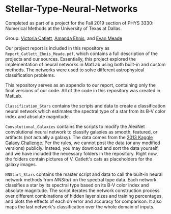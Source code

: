 # Stellar-Type-Neural-Networks
Completed as part of a project for the Fall 2019 section of PHYS 3330: Numerical Methods at the University of Texas at Dallas.

Group: [Victoria Catlett](https://github.com/vcatlett), [Amanda Ehnis](https://github.com/anehnis), and [Evan Meade](https://github.com/Evan-Meade)

Our project report is included in this repository as ```Report_Catlett_Ehnis_Meade.pdf```, which contains a full description of the projects and our sources. Essentially, this project explored the implementation of neural networks in MatLab using both built-in and custom methods. The networks were used to solve different astrophysical classification problems.

This repository serves as an appendix to our report, containing only the final versions of our code. All of the code in this repository was created in MatLab.

```Classification_Stars``` contains the scripts and data to create a classification neural network which estimates the spectral type of a star from its B-V color index and absolute magnitude.

```Convolutional_Galaxies``` contains the scripts to modify the AlexNet convolutional neural network to classify galaxies as smooth, featured, or artifacts (not actually a galaxy). The data comes from the [2013 Kaggle Galaxy Challenge](https://www.kaggle.com/c/galaxy-zoo-the-galaxy-challenge/overview). Per the rules, we cannot post the data (or any modified versions) publicly. Instead, you may download and sort the data yourself, and we have included the necessary folders in the repository. Right now, the folders contain pictures of V. Catlett's cats as placeholders for the galaxy images. 

```NNStart_Stars``` contains the master script and data to call the built-in neural network methods from *NNStart* on the spectral type data. Each network classifies a star by its spectral type based on its B-V color index and absolute magnitude. The script iterates the network construction process over different combinations of hidden layer sizes and training percentages, and plots the effects of each on error and accuracy for comparison. It also maps the last network's classification over the whole domain of inputs.

